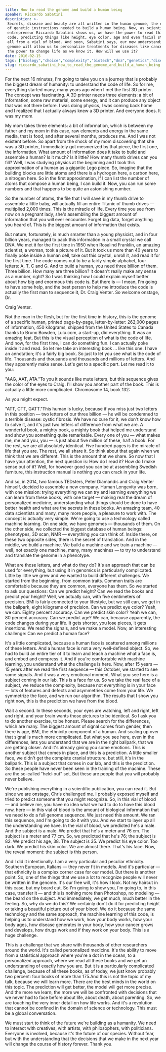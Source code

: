 ```yaml
---
title: How to read the genome and build a human being
speaker: Riccardo Sabatini
description: >-
 Secrets, disease and beauty are all written in the human genome, the complete set
 of genetic instructions needed to build a human being. Now, as scientist and
 entrepreneur Riccardo Sabatini shows us, we have the power to read this complex
 code, predicting things like height, eye color, age and even facial structure --
 all from a vial of blood. And soon, Sabatini says, our new understanding of the
 genome will allow us to personalize treatments for diseases like cancer. We have
 the power to change life as we know it. How will we use it?
date: 2016-02-15
tags: ["biology","choice","complexity","biotech","dna","genetics","disease","future","humanity","health","medical-research","identity","medicine","nature","potential","science","technology","machine-learning"]
slug: riccardo_sabatini_how_to_read_the_genome_and_build_a_human_being
---
```


For the next 16 minutes, I'm going to take you on a journey that is probably the biggest
dream of humanity: to understand the code of life. So for me, everything started many, many
years ago when I met the first 3D printer. The concept was fascinating. A 3D printer needs
three elements: a bit of information, some raw material, some energy, and it can produce
any object that was not there before. I was doing physics, I was coming back home and I
realized that I actually always knew a 3D printer. And everyone does. It was my
mom.

My mom takes three elements: a bit of information, which is between my father and my mom
in this case, raw elements and energy in the same media, that is food, and after several
months, produces me. And I was not existent before. So apart from the shock of my mom
discovering that she was a 3D printer, I immediately got mesmerized by that piece, the
first one, the information. What amount of information does it take to build and assemble
a human? Is it much? Is it little? How many thumb drives can you fill? Well, I was studying
physics at the beginning and I took this approximation of a human as a gigantic Lego
piece. So, imagine that the building blocks are little atoms and there is a hydrogen here,
a carbon here, a nitrogen here. So in the first approximation, if I can list the number of
atoms that compose a human being, I can build it. Now, you can run some numbers and that
happens to be quite an astonishing number.

So the number of atoms, the file that I will save in my thumb drive to assemble a little
baby, will actually fill an entire Titanic of thumb drives — multiplied 2,000 times. This
is the miracle of life. Every time you see from now on a pregnant lady, she's assembling
the biggest amount of information that you will ever encounter. Forget big data, forget
anything you heard of. This is the biggest amount of information that exists.

But nature, fortunately, is much smarter than a young physicist, and in four billion
years, managed to pack this information in a small crystal we call DNA. We met it for the
first time in 1950 when Rosalind Franklin, an amazing scientist, a woman, took a picture
of it. But it took us more than 40 years to finally poke inside a human cell, take out
this crystal, unroll it, and read it for the first time. The code comes out to be a fairly
simple alphabet, four letters: A, T, C and G. And to build a human, you need three billion
of them. Three billion. How many are three billion? It doesn't really make any sense as a
number, right? So I was thinking how I could explain myself better about how big and
enormous this code is. But there is — I mean, I'm going to have some help, and the best
person to help me introduce the code is actually the first man to sequence it, Dr. Craig
Venter. So welcome onstage, Dr.

Craig Venter.

Not the man in the flesh, but for the first time in history, this is the genome of a
specific human, printed page-by-page, letter-by-letter: 262,000 pages of information, 450
kilograms, shipped from the United States to Canada thanks to Bruno Bowden, Lulu.com, a
start-up, did everything. It was an amazing feat. But this is the visual perception of what
is the code of life. And now, for the first time, I can do something fun. I can actually
poke inside it and read. So let me take an interesting book ... like this one. I have an
annotation; it's a fairly big book. So just to let you see what is the code of life.
Thousands and thousands and thousands and millions of letters. And they apparently make
sense. Let's get to a specific part. Let me read it to you:

"AAG, AAT, ATA."To you it sounds like mute letters, but this sequence gives the color of
the eyes to Craig. I'll show you another part of the book. This is actually a little more
complicated. Chromosome 14, book 132:

As you might expect.

"ATT, CTT, GATT."This human is lucky, because if you miss just two letters in this
position — two letters of our three billion — he will be condemned to a terrible disease:
cystic fibrosis. We have no cure for it, we don't know how to solve it, and it's just two
letters of difference from what we are. A wonderful book, a mighty book, a mighty book that
helped me understand and show you something quite remarkable. Every one of you — what
makes me, me and you, you — is just about five million of these, half a book. For the
rest, we are all absolutely identical. Five hundred pages is the miracle of life that you
are. The rest, we all share it. So think about that again when we think that we are
different. This is the amount that we share. So now that I have your attention, the next
question is: How do I read it? How do I make sense out of it? Well, for however good you
can be at assembling Swedish furniture, this instruction manual is nothing you can crack
in your life.

And so, in 2014, two famous TEDsters, Peter Diamandis and Craig Venter himself, decided to
assemble a new company. Human Longevity was born, with one mission: trying everything we
can try and learning everything we can learn from these books, with one target — making
real the dream of personalized medicine, understanding what things should be done to have
better health and what are the secrets in these books. An amazing team, 40 data scientists
and many, many more people, a pleasure to work with. The concept is actually very simple.
We're going to use a technology called machine learning. On one side, we have genomes —
thousands of them. On the other side, we collected the biggest database of human beings:
phenotypes, 3D scan, NMR — everything you can think of. Inside there, on these two
opposite sides, there is the secret of translation. And in the middle, we build a machine.
We build a machine and we train a machine — well, not exactly one machine, many, many
machines — to try to understand and translate the genome in a phenotype.

What are those letters, and what do they do? It's an approach that can be used for
everything, but using it in genomics is particularly complicated. Little by little we grew
and we wanted to build different challenges. We started from the beginning, from common
traits. Common traits are comfortable because they are common, everyone has them. So we
started to ask our questions: Can we predict height? Can we read the books and predict
your height? Well, we actually can, with five centimeters of precision. BMI is fairly
connected to your lifestyle, but we still can, we get in the ballpark, eight kilograms of
precision. Can we predict eye color? Yeah, we can. Eighty percent accuracy. Can we predict
skin color? Yeah we can, 80 percent accuracy. Can we predict age? We can, because
apparently, the code changes during your life. It gets shorter, you lose pieces, it gets
insertions. We read the signals, and we make a model. Now, an interesting challenge: Can we
predict a human face?

It's a little complicated, because a human face is scattered among millions of these
letters. And a human face is not a very well-defined object. So, we had to build an entire
tier of it to learn and teach a machine what a face is, and embed and compress it. And if
you're comfortable with machine learning, you understand what the challenge is here. Now,
after 15 years — 15 years after we read the first sequence — this October, we started to
see some signals. And it was a very emotional moment. What you see here is a subject
coming in our lab. This is a face for us. So we take the real face of a subject, we reduce
the complexity, because not everything is in your face — lots of features and defects and
asymmetries come from your life. We symmetrize the face, and we run our algorithm. The
results that I show you right now, this is the prediction we have from the
blood.

Wait a second. In these seconds, your eyes are watching, left and right, left and right,
and your brain wants those pictures to be identical. So I ask you to do another exercise,
to be honest. Please search for the differences, which are many. The biggest amount of
signal comes from gender, then there is age, BMI, the ethnicity component of a human. And
scaling up over that signal is much more complicated. But what you see here, even in the
differences, lets you understand that we are in the right ballpark, that we are getting
closer. And it's already giving you some emotions. This is another subject that comes in
place, and this is a prediction. A little smaller face, we didn't get the complete cranial
structure, but still, it's in the ballpark. This is a subject that comes in our lab, and
this is the prediction. So these people have never been seen in the training of the
machine. These are the so-called "held-out" set. But these are people that you will
probably never believe.

We're publishing everything in a scientific publication, you can read it. But since we are
onstage, Chris challenged me. I probably exposed myself and tried to predict someone that
you might recognize. So, in this vial of blood — and believe me, you have no idea what we
had to do to have this blood now, here — in this vial of blood is the amount of biological
information that we need to do a full genome sequence. We just need this amount. We ran
this sequence, and I'm going to do it with you. And we start to layer up all the
understanding we have. In the vial of blood, we predicted he's a male. And the subject is
a male. We predict that he's a meter and 76 cm. The subject is a meter and 77 cm. So, we
predicted that he's 76; the subject is 82. We predict his age, 38. The subject is 35. We
predict his eye color. Too dark. We predict his skin color. We are almost there. That's
his face. Now, the reveal moment: the subject is this person.

And I did it intentionally. I am a very particular and peculiar ethnicity. Southern
European, Italians — they never fit in models. And it's particular — that ethnicity is a
complex corner case for our model. But there is another point. So, one of the things that
we use a lot to recognize people will never be written in the genome. It's our free will,
it's how I look. Not my haircut in this case, but my beard cut. So I'm going to show you,
I'm going to, in this case, transfer it — and this is nothing more than Photoshop, no
modeling — the beard on the subject. And immediately, we get much, much better in the
feeling. So, why do we do this? We certainly don't do it for predicting height or taking a
beautiful picture out of your blood. We do it because the same technology and the same
approach, the machine learning of this code, is helping us to understand how we work, how
your body works, how your body ages, how disease generates in your body, how your cancer
grows and develops, how drugs work and if they work on your body. This is a huge
challenge.

This is a challenge that we share with thousands of other researchers around the world.
It's called personalized medicine. It's the ability to move from a statistical approach
where you're a dot in the ocean, to a personalized approach, where we read all these books
and we get an understanding of exactly how you are. But it is a particularly complicated
challenge, because of all these books, as of today, we just know probably two percent:
four books of more than 175.And this is not the topic of my talk, because we will learn
more. There are the best minds in the world on this topic. The prediction will get better,
the model will get more precise. And the more we learn, the more we will be confronted
with decisions that we never had to face before about life, about death, about
parenting. So, we are touching the very inner detail on how life works. And it's a
revolution that cannot be confined in the domain of science or technology. This must be a
global conversation.

We must start to think of the future we're building as a humanity. We need to interact
with creatives, with artists, with philosophers, with politicians. Everyone is involved,
because it's the future of our species. Without fear, but with the understanding that the
decisions that we make in the next year will change the course of history forever. Thank
you.

<!--
ad_duration=3.33
comment_count=88
event="TED2016"
external_start_time=0
has_talk_citation=0
intro_duration=11.82
is_subtitle_required="False"
is_talk_featured="True"
language="en"
language_swap="False"
native_language="en"
number_of_related_talks=5
number_of_speakers=1
number_of_subtitled_videos=26
number_of_tags=18
number_of_talk_download_languages=26
number_of_talk_more_resources=2
number_of_talk_recommendations=0
number_of_talks_take_actions=0
post_ad_duration=0.83
published_timestamp="2016-04-29 15:00:42"
recording_date="2016-02-15"
speaker_description="Scientist, entrepreneur"
speaker_is_published=1
speaker_name="Riccardo Sabatini"
talk_name="How to read the genome and build a human being"
talks_tags=["biology","choice","complexity","biotech","dna","genetics","disease","future","humanity","health","medical-research","identity","medicine","nature","potential","science","technology","machine-learning"]
talks_take_action=[]
url_audio="https://download.ted.com/talks/RiccardoSabatini_2016.mp3?apikey=acme-roadrunner"
url_photo_speaker="https://pe.tedcdn.com/images/ted/7e68e568195124aec0626a6cc5514226b02fc57f_254x191.jpg"
url_photo_talk="https://s3.amazonaws.com/talkstar-photos/uploads/8bfda48e-015d-4bfa-8993-0f0b2d1c2115/RiccardoSabatini_2016-embed.jpg"
url_webpage="https://www.ted.com/talks/riccardo_sabatini_how_to_read_the_genome_and_build_a_human_being"
video_type_name="TED Stage Talk"
-->
